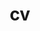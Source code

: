 ---
layout: cv
permalink: /cv/
title: cv
nav: false
nav_order: 4
description:
toc:
  sidebar: left
---